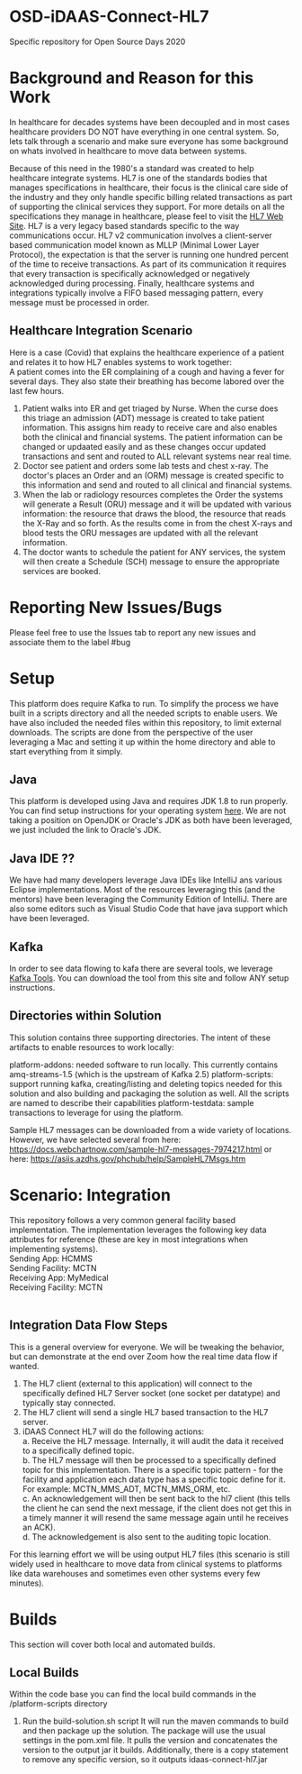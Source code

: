 # OSD-iDAAS-Connect-HL7
Specific repository for Open Source Days 2020

# Background and Reason for this Work
In healthcare for decades systems have been decoupled and in most cases healthcare providers DO NOT have everything in one central system. So, lets talk through a scenario and make sure everyone has some background on whats involved in healthcare to move data between systems. <br/>

Because of this need in the 1980's a standard was created to help healthcare integrate systems. HL7 is one of the standards bodies that manages specifications in healthcare, their focus is the clinical care side of the industry and they only handle specific billing related transactions as part of supporting the clinical services they support. For more details on all the specifications they manage in healthcare, please feel to visit the <a href="https://www.hl7.org/" target="_blank">HL7 Web Site</a>. HL7 is a very legacy based standards specific to the way communications occur. HL7 v2 communication involves a client-server based communication model known as MLLP (Minimal Lower Layer Protocol), the expectation is that the server is running one hundred percent of the time to receive transactions. As part of its communication it requires that every transaction is specifically acknowledged or negatively acknowledged during processing. Finally, healthcare systems and integrations typically involve a FIFO based messaging pattern, every message must be processed in order.

## Healthcare Integration Scenario
Here is a case (Covid) that explains the healthcare experience of a patient and relates it to how HL7 enables systems to work together:<br/>
A patient comes into the ER complaining of a cough and having a fever for several days. They also state their breathing has become labored over the last few hours. <br/> 
1. Patient walks into ER and get triaged by Nurse. When the curse does this triage an admission (ADT) message is created to take patient information. This assigns him ready to receive care and also enables both the clinical and financial systems. The patient information can be changed or updaated easily and as these changes occur updated transactions and sent and routed to ALL relevant systems near real time. <br/>
2. Doctor see patient and orders some lab tests and chest x-ray. The doctor's places an Order and an (ORM) message is created specific to this information and send and routed to all clinical and financial systems.<br/>
3. When the lab or radiology resources completes the Order the systems will generate a Result (ORU) message and it will be updated with various information: the resource that draws the blood, the resource that reads the X-Ray and so forth. As the results come in from the chest X-rays and blood tests the ORU messages are updated with all the relevant information.
4. The doctor wants to schedule the patient for ANY services, the system will then create a Schedule (SCH) message to ensure the appropriate services are booked.

# Reporting New Issues/Bugs
Please feel free to use the Issues tab to report any new issues and associate them to the label #bug

# Setup
This platform does require Kafka to run. To simplify the process we have built in a scripts directory and all the needed scripts to enable users. We have also included the needed files within this repository, to limit external downloads. The scripts are done from the perspective of the user leveraging a Mac and setting it up within the home directory and able to start everything from it simply. 

## Java
This platform is developed using Java and requires JDK 1.8 to run properly. You can find setup instructions for your operating system <a href="https://docs.oracle.com/javase/8/docs/technotes/guides/install/install_overview.html" target="_blank">here</a>. We are not taking a position on OpenJDK or Oracle's JDK as both have been leveraged, we just included the link to Oracle's JDK.

## Java IDE ??
We have had many developers leverage Java IDEs like IntelliJ ans various Eclipse implementations. Most of the resources leveraging this (and the mentors) have been leveraging the Community Edition of IntelliJ. There are also some editors such as Visual Studio Code that have java support which have been leveraged. 

## Kafka 
In order to see data flowing to kafa there are several tools, we leverage <a href="https://www.kafkatool.com/" target="_blank">Kafka Tools</a>. You can download the tool from this site and follow ANY setup instructions.

## Directories within Solution
This solution contains three supporting directories. The intent of these artifacts to enable resources to work locally: 

platform-addons: needed software to run locally. This currently contains amq-streams-1.5 (which is the upstream of Kafka 2.5)
platform-scripts: support running kafka, creating/listing and deleting topics needed for this solution and also building and packaging the solution as well. All the scripts are named to describe their capabilities 
platform-testdata: sample transactions to leverage for using the platform.

Sample HL7 messages can be downloaded from a wide variety of locations. However, we have selected several from
here: https://docs.webchartnow.com/sample-hl7-messages-7974217.html or here: https://asiis.azdhs.gov/phchub/help/SampleHL7Msgs.htm

# Scenario: Integration 
This repository follows a very common general facility based implementation. The implementation
leverages the following key data attributes for reference (these are key in most integrations when implementing systems).<br/>
Sending App:        HCMMS<br/>
Sending Facility:   MCTN<br/>
Receiving App:      MyMedical<br/>
Receiving Facility: MCTN<br/>
<br/>
## Integration Data Flow Steps
This is a general overview for everyone. We will be tweaking the behavior, but can demonstrate at the end over Zoom how 
the real time data flow if wanted.
 
1. The HL7 client (external to this application) will connect to the specifically defined HL7
Server socket (one socket per datatype) and typically stay connected.
2. The HL7 client will send a single HL7 based transaction to the HL7 server.
3. iDAAS Connect HL7 will do the following actions:<br/>
    a. Receive the HL7 message. Internally, it will audit the data it received to 
    a specifically defined topic.<br/>
    b. The HL7 message will then be processed to a specifically defined topic for this implementation. There is a 
    specific topic pattern -  for the facility and application each data type has a specific topic define for it.
    For example: MCTN_MMS_ADT, MCTN_MMS_ORM, etc. <br/>
    c. An acknowledgement will then be sent back to the hl7 client (this tells the client he can send the next message,
    if the client does not get this in a timely manner it will resend the same message again until he receives an ACK).<br/>
    d. The acknowledgement is also sent to the auditing topic location.<br/>

For this learning effort we will be using output HL7 files (this scenario is still widely used in healthcare to move data from
clinical systems to platforms like data warehouses and sometimes even other systems every few minutes).


# Builds
This section will cover both local and automated builds.

## Local Builds
Within the code base you can find the local build commands in the /platform-scripts directory
1.  Run the build-solution.sh script
It will run the maven commands to build and then package up the solution. The package will use the usual settings
in the pom.xml file. It pulls the version and concatenates the version to the output jar it builds.
Additionally, there is a copy statement to remove any specific version, so it outputs idaas-connect-hl7.jar
